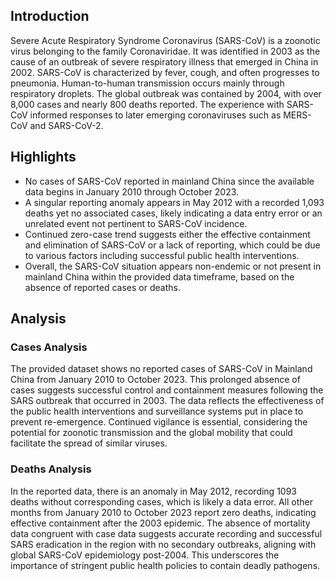 
## Introduction

Severe Acute Respiratory Syndrome Coronavirus (SARS-CoV) is a zoonotic virus belonging to the family Coronaviridae. It was identified in 2003 as the cause of an outbreak of severe respiratory illness that emerged in China in 2002. SARS-CoV is characterized by fever, cough, and often progresses to pneumonia. Human-to-human transmission occurs mainly through respiratory droplets. The global outbreak was contained by 2004, with over 8,000 cases and nearly 800 deaths reported. The experience with SARS-CoV informed responses to later emerging coronaviruses such as MERS-CoV and SARS-CoV-2.

## Highlights

- No cases of SARS-CoV reported in mainland China since the available data begins in January 2010 through October 2023. <br/>
- A singular reporting anomaly appears in May 2012 with a recorded 1,093 deaths yet no associated cases, likely indicating a data entry error or an unrelated event not pertinent to SARS-CoV incidence. <br/>
- Continued zero-case trend suggests either the effective containment and elimination of SARS-CoV or a lack of reporting, which could be due to various factors including successful public health interventions. <br/>
- Overall, the SARS-CoV situation appears non-endemic or not present in mainland China within the provided data timeframe, based on the absence of reported cases or deaths. <br/>

## Analysis

### Cases Analysis
The provided dataset shows no reported cases of SARS-CoV in Mainland China from January 2010 to October 2023. This prolonged absence of cases suggests successful control and containment measures following the SARS outbreak that occurred in 2003. The data reflects the effectiveness of the public health interventions and surveillance systems put in place to prevent re-emergence. Continued vigilance is essential, considering the potential for zoonotic transmission and the global mobility that could facilitate the spread of similar viruses.

### Deaths Analysis
In the reported data, there is an anomaly in May 2012, recording 1093 deaths without corresponding cases, which is likely a data error. All other months from January 2010 to October 2023 report zero deaths, indicating effective containment after the 2003 epidemic. The absence of mortality data congruent with case data suggests accurate recording and successful SARS eradication in the region with no secondary outbreaks, aligning with global SARS-CoV epidemiology post-2004. This underscores the importance of stringent public health policies to contain deadly pathogens.
